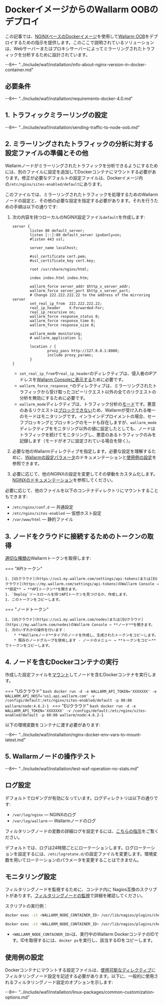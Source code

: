 [doc-wallarm-mode]:           ../../../admin-ja/configure-parameters-ja.md#wallarm_mode
[doc-config-params]:          ../../../admin-ja/configure-parameters-ja.md
[doc-monitoring]:             ../../../admin-ja/monitoring/intro.md
[waf-mode-instr]:                   ../../../admin-ja/configure-wallarm-mode.md
[logging-instr]:                    ../../../admin-ja/configure-logging.md
[proxy-balancer-instr]:             ../../../admin-ja/using-proxy-or-balancer-ja.md
[process-time-limit-instr]:         ../../../admin-ja/configure-parameters-ja.md#wallarm_process_time_limit
[allocating-memory-guide]:          ../../../admin-ja/configuration-guides/allocate-resources-for-node.md
[nginx-waf-directives]:             ../../../admin-ja/configure-parameters-ja.md
[graylist-docs]:                    ../../../user-guides/ip-lists/graylist.md
[filtration-modes-docs]:            ../../../admin-ja/configure-wallarm-mode.md
[application-configuration]:        ../../../user-guides/settings/applications.md
[ptrav-attack-docs]:                ../../../attacks-vulns-list.md#path-traversal
[attacks-in-ui-image]:              ../../../images/admin-guides/test-attacks-quickstart.png
[versioning-policy]:                ../../../updating-migrating/versioning-policy.md#version-list
[node-status-docs]:                 ../../../admin-ja/configure-statistics-service.md
[node-token]:                       ../../../quickstart.md#deploy-the-wallarm-filtering-node
[api-token]:                        ../../../user-guides/settings/api-tokens.md
[wallarm-token-types]:              ../../../user-guides/nodes/nodes.md#api-and-node-tokens-for-node-creation
[platform]:                         ../../supported-deployment-options.md
[oob-advantages-limitations]:       ../overview.md#advantages-and-limitations
[web-server-mirroring-examples]:    overview.md#examples-of-web-server-configuration-for-traffic-mirroring
[memory-instr]:                     ../../../admin-ja/configuration-guides/allocate-resources-for-node.md

# DockerイメージからのWallarm OOBのデプロイ

この記事では、[NGINXベースのDockerイメージ](https://hub.docker.com/r/wallarm/node)を使用して[Wallarm OOB](overview.md)をデプロイするための指示を提供します。このここで説明されているソリューションは、Webサーバーまたはプロキシサーバーによってミラーリングされたトラフィックを分析するために設計されています。

--8<-- "../include/waf/installation/info-about-nginx-version-in-docker-container.md"

## 必要条件

--8<-- "../include/waf/installation/requirements-docker-4.0.md"

## 1. トラフィックミラーリングの設定

--8<-- "../include/waf/installation/sending-traffic-to-node-oob.md"

## 2. ミラーリングされたトラフィックの分析に対する設定ファイルの準備とその他

Wallarmノードがミラーリングされたトラフィックを分析できるようにするためには、別のファイルに設定を追加してDockerコンテナにマウントする必要があります。修正が必要なデフォルトの設定ファイルは、Dockerイメージ内の`/etc/nginx/sites-enabled/default`にあります。

このファイルでは、ミラーリングされたトラフィックを処理するためのWallarmノードの設定と、その他の必要な設定を指定する必要があります。それを行うための手順は以下の通りです:

1. 次の内容を持つローカルのNGINX設定ファイル`default`を作成します:

    ```
    server {
            listen 80 default_server;
            listen [::]:80 default_server ipv6only=on;
            #listen 443 ssl;

            server_name localhost;

            #ssl_certificate cert.pem;
            #ssl_certificate_key cert.key;

            root /usr/share/nginx/html;

            index index.html index.htm;

            wallarm_force server_addr $http_x_server_addr;
            wallarm_force server_port $http_x_server_port;
            # Change 222.222.222.22 to the address of the mirroring server
            set_real_ip_from  222.222.222.22;
            real_ip_header    X-Forwarded-For;
            real_ip_recursive on;
            wallarm_force response_status 0;
            wallarm_force response_time 0;
            wallarm_force response_size 0;

            wallarm_mode monitoring;
            # wallarm_application 1;

            location / {
                    proxy_pass http://127.0.0.1:8080;
                    include proxy_params;
            }
    }
    ```

    * `set_real_ip_from`や`real_ip_header`のディレクティブは、侵入者のIPアドレスを[Wallarm Consoleに表示する][proxy-balancer-instr]ために必要です。
    * `wallarm_force_response_*`のディレクティブは、ミラーリングされたトラフィックから受け取ったコピーリクエスト以外の全てのリクエストの分析を無効にするために必要です。
    * `wallarm_mode`ディレクティブは、トラフィック分析の[モード][waf-mode-instr]です。悪意のあるリクエストは[ブロックできない][oob-advantages-limitations]ため、Wallarmが受け入れる唯一のモードはモニタリングです。インラインデプロイメントの場合、セーフブロッキングとブロッキングのモードも存在しますが、`wallarm_mode`ディレクティブをモニタリング以外の値に設定したとしても、ノードはトラフィックを続けてモニタリングし、悪意のあるトラフィックのみを記録します（モードがオフに設定されている場合を除く）。
1. 必要な他のWallarmディレクティブを指定します。必要な設定を理解するために、[Wallarmの設定パラメータ](../../../admin-ja/configure-parameters-ja.md)のドキュメンテーションと[使用例の設定](#使用例の設定)を参照できます。
1. 必要に応じて、他のNGINXの設定を変更してその挙動をカスタム化します。[NGINXのドキュメンテーション](https://nginx.org/en/docs/beginners_guide.html)を参照してください。

必要に応じて、他のファイルを以下のコンテナディレクトリにマウントすることもできます:

* `/etc/nginx/conf.d` — 共通設定
* `/etc/nginx/sites-enabled` — 仮想ホスト設定
* `/var/www/html` — 静的ファイル

## 3. ノードをクラウドに接続するためのトークンの取得

[適切な種類の][wallarm-token-types]Wallarmトークンを取得します:

=== "APIトークン"

    1. [USクラウド](https://us1.my.wallarm.com/settings/api-tokens)または[EUクラウド](https://my.wallarm.com/settings/api-tokens)のWallarm Console → **設定** → **APIトークン**を開きます。
    1. `Deploy`ソースロールを持つAPIトークンを見つけるか、作成します。
    1. このトークンをコピーします。

=== "ノードトークン"

    1. [USクラウド](https://us1.my.wallarm.com/nodes)または[EUクラウド](https://my.wallarm.com/nodes)のWallarm Console → **ノード**を開きます。
    1. 次のいずれかの操作を行います： 
        * **Wallarmノード**タイプのノードを作成し、生成されたトークンをコピーします。
        * 既存のノードグループを使用します - ノードのメニュー → **トークンをコピー**でトークンをコピーします。

## 4. ノードを含むDockerコンテナの実行

作成した設定ファイルを[マウント](https://docs.docker.com/storage/volumes/)してノードを含むDockerコンテナを実行します。

=== "USクラウド"
    ```bash
    docker run -d -e WALLARM_API_TOKEN='XXXXXXX' -e WALLARM_API_HOST='us1.api.wallarm.com' -v /configs/default:/etc/nginx/sites-enabled/default -p 80:80 wallarm/node:4.6.2-1
    ```
=== "EUクラウド"
    ```bash
    docker run -d -e WALLARM_API_TOKEN='XXXXXXX' -v /configs/default:/etc/nginx/sites-enabled/default -p 80:80 wallarm/node:4.6.2-1
    ```

以下の環境変数をコンテナに渡す必要があります:

--8<-- "../include/waf/installation/nginx-docker-env-vars-to-mount-latest.md"

## 5. Wallarmノードの操作テスト

--8<-- "../include/waf/installation/test-waf-operation-no-stats.md"

## ログ設定

デフォルトでロギングが有効になっています。ログディレクトリは以下の通りです:

* `/var/log/nginx` — NGINXのログ
* `/var/log/wallarm` — Wallarmノードのログ

フィルタリングノードの変数の詳細ログを設定するには、[こちらの指示][logging-instr]をご覧ください。

デフォルトでは、ログは24時間ごとにローテーションします。ログローテーションを設定するには、`/etc/logrotate.d/`の設定ファイルを変更します。環境変数を用いてローテーションのパラメータを変更することはできません。

## モニタリング設定

フィルタリングノードを監視するために、コンテナ内に Nagios互換のスクリプトがあります。[フィルタリングノードの監視][doc-monitoring]で詳細を確認してください。

スクリプトの実行例：

``` bash
docker exec -it <WALLARM_NODE_CONTAINER_ID> /usr/lib/nagios/plugins/check_wallarm_tarantool_timeframe -w 1800 -c 900
```

``` bash
docker exec -it <WALLARM_NODE_CONTAINER_ID> /usr/lib/nagios/plugins/check_wallarm_export_delay -w 120 -c 300
```

* `<WALLARM_NODE_CONTAINER_ID>`は、実行中のWallarm DockerコンテナのIDです。IDを取得するには、`docker ps`を実行し、該当するIDをコピーします。

## 使用例の設定

Dockerコンテナにマウントする設定ファイルは、[使用可能なディレクティブ](../../../admin-ja/configure-parameters-ja.md)にフィルタリングノード設定を記述する必要があります。以下に、一般的に使用されるフィルタリングノード設定のオプションを示します:

--8<-- "../include/waf/installation/linux-packages/common-customization-options.md"
